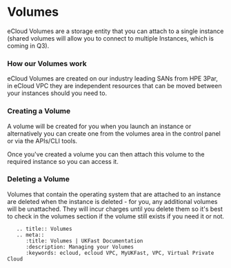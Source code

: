 # Volumes
eCloud Volumes are a storage entity that you can attach to a single instance (shared volumes will allow you to connect to multiple Instances, which is coming in Q3).

### How our Volumes work
eCloud Volumes are created on our industry leading SANs from HPE 3Par, in eCloud VPC they are independent resources that can be moved between your instances should you need to.

### Creating a Volume
A volume will be created for you when you launch an instance or alternatively you can create one from the volumes area in the control panel or via the APIs/CLI tools.

Once you've created a volume you can then attach this volume to the required instance so you can access it.

### Deleting a Volume

Volumes that contain the operating system that are attached to an instance are deleted when the instance is deleted - for you, any additional volumes will be unattached. They will incur charges until you delete them so it's best to check in the volumes section if the volume still exists if you need it or not.


```eval_rst
   .. title:: Volumes
   .. meta::
      :title: Volumes | UKFast Documentation
      :description: Managing your Volumes
      :keywords: ecloud, ecloud VPC, MyUKFast, VPC, Virtual Private Cloud
```
